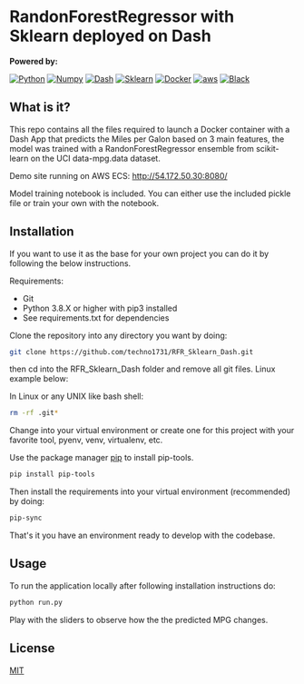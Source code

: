 # RandonForestRegressor with Sklearn deployed on Dash

**Powered by:**

[![Python](https://img.shields.io/pypi/pyversions/tensorflow?logo=python&logoColor=white)](https://github.com/python/cpython)
[![Numpy](https://img.shields.io/badge/Numpy-1.19.5-skyblue?logo=numpy)](https://github.com/numpy/numpy)
[![Dash](https://img.shields.io/badge/Dash-1.18.1-blue)](https://github.com/plotly/dash)
[![Sklearn](https://img.shields.io/badge/scikit%20learn-0.24.0-orange)](https://github.com/scikit-learn/scikit-learn)
[![Docker](https://img.shields.io/badge/Docker-20.10.2-darkblue?logo=docker)](https://github.com/docker)
[![aws](https://img.shields.io/badge/AWS-ECS-orange?logo=aws)](https://aws.amazon.com/)
[![Black](https://img.shields.io/badge/Code%20Style-Black-black)](https://github.com/psf/black)

## What is it?

This repo contains all the files required to launch a Docker container with a Dash App that predicts the Miles per Galon based on 3 main features, the model was trained with a RandonForestRegressor ensemble from scikit-learn on the UCI data-mpg.data dataset.

Demo site running on AWS ECS: http://54.172.50.30:8080/

Model training notebook is included. You can either use the included pickle file or train your own with the notebook. 

## Installation

If you want to use it as the base for your own project you can do it by following the below instructions.

Requirements:

- Git
- Python 3.8.X or higher with pip3 installed
- See requirements.txt for dependencies

Clone the repository into any directory you want by doing:

```bash
git clone https://github.com/techno1731/RFR_Sklearn_Dash.git
```
then cd into the RFR_Sklearn_Dash folder and remove all git files. Linux example below:

In Linux or any UNIX like bash shell:

```bash
rm -rf .git*
```
Change into your virtual environment or create one for this project with your favorite tool, pyenv, venv, virtualenv, etc.

Use the package manager [pip](https://pip.pypa.io/en/stable/) to install pip-tools.

```bash
pip install pip-tools
```
Then install the requirements into your virtual environment (recommended) by doing:

```bash
pip-sync
```
That's it you have an environment ready to develop with the codebase.

## Usage

To run the application locally after following installation instructions do:

```bash
python run.py
```
Play with the sliders to observe how the the predicted MPG changes.

## License
[MIT](https://choosealicense.com/licenses/mit/)
